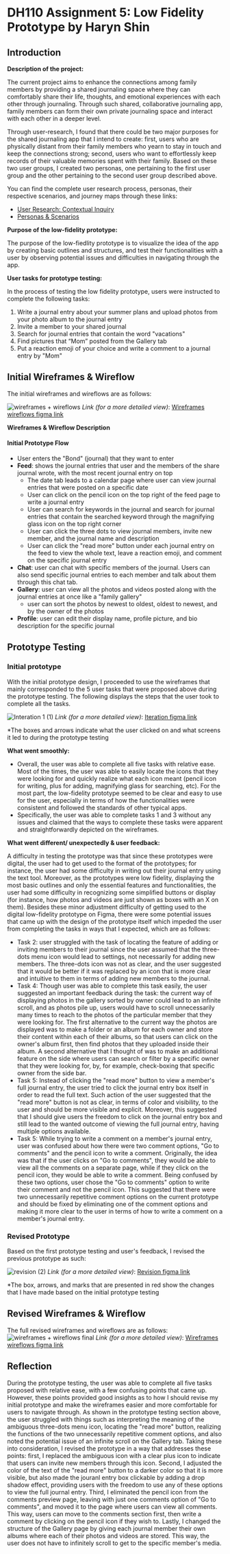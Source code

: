 # DH110 Assignment 5: Low Fidelity Prototype by Haryn Shin
## Introduction
**Description of the project:** 

The current project aims to enhance the connections among family members by providing a shared journaling space where they can comfortably share their life, thoughts, and emotional experiences with each other through journaling. Through such shared, collaborative journaling app, family members can form their own private journaling space and interact with each other in a deeper level.

Through user-research, I found that there could be two major purposes for the shared journaling app that I intend to create: first, users who are physically distant from their family members who yearn to stay in touch and keep the connections strong; second, users who want to effortlessly keep records of their valuable memories spent with their family. Based on these two user groups, I created two personas, one pertaining to the first user group and the other pertaining to the second user group described above. 

You can find the complete user research process, personas, their respective scenarios, and journey maps through these links: 
- [User Research: Contextual Inquiry](https://github.com/harynshin/DH110-HARYNSHIN/blob/main/Assignments/A3_Contextual_Inquiry.md)
- [Personas & Scenarios](https://github.com/harynshin/DH110-HARYNSHIN/blob/main/Assignments/A4_persona_scenario.md)

**Purpose of the low-fidelity prototype:**

The purpose of the low-fiedlity prototype is to visualize the idea of the app by creating basic outlines and structures, and test their functionalities with a user by observing potential issues and difficulties in navigating through the app. 

**User tasks for prototype testing:**

In the process of testing the low fidelity prototype, users were instructed to complete the following tasks:
1. Write a journal entry about your summer plans and upload photos from your photo album to the journal entry
2. Invite a member to your shared journal
3. Search for journal entries that contain the word "vacations"
4. Find pictures that “Mom” posted from the Gallery tab
5. Put a reaction emoji of your choice and write a comment to a journal entry by "Mom"

## Initial Wireframes & Wireflow
The initial wireframes and wireflows are as follows:

![wireframes + wireflows](https://user-images.githubusercontent.com/116034969/236704614-9887d837-bf73-47ca-b12b-8274e7a00228.svg)
_Link (for a more detailed view)_: [Wireframes wireflows figma link](https://www.figma.com/file/d58V0amDpYZeiMJq0Q1uKt/dh110-lofi-wireframes%2Fflows-haryn-shin?type=whiteboard&node-id=0%3A1&t=yn49WeZcRLSapcam-1)

**Wireframes & Wireflow Description**
#### Initial Prototype Flow
- User enters the "Bond" (journal) that they want to enter 
- **Feed**: shows the journal entries that user and the members of the share journal wrote, with the most recent journal entry on top
  - The date tab leads to a calendar page where user can view journal entries that were posted on a specific date
  - User can click on the pencil icon on the top right of the feed page to write a journal entry
  - User can search for keywords in the journal and search for journal entries that contain the searched keyword through the magnifying glass icon on the top right corner
  - User can click the three dots to view journal members, invite new member, and the journal name and description
  - User can click the "read more" button under each journal entry on the feed to view the whole text, leave a reaction emoji, and comment on the specific journal entry
- **Chat**: user can chat with specific members of the journal. Users can also send specific journal entries to each member and talk about them through this chat tab. 
- **Gallery**: user can view all the photos and videos posted along with the journal entries at once like a "family gallery"
  -  user can sort the photos by newest to oldest, oldest to newest, and by the owner of the photos
- **Profile**: user can edit their display name, profile picture, and bio description for the specific journal

## Prototype Testing
### Initial prototype
With the initial prototype design, I proceeded to use the wireframes that mainly corresponded to the 5 user tasks that were proposed above during the prototype testing. The following displays the steps that the user took to complete all the tasks. 

![Interation 1 (1)](https://user-images.githubusercontent.com/116034969/236708807-ef0d3f47-fbd5-402a-bbdf-aa5cc5231b86.svg)
_Link (for a more detailed view)_: [Iteration figma link](https://www.figma.com/file/Laf1jYTv7yBGFdt1KSWM9y/dh110-a5-iteration-1-haryn-shin?type=whiteboard&node-id=0%3A1&t=2vpIflc6KXE1aOq7-1)

*The boxes and arrows indicate what the user clicked on and what screens it led to during the prototype testing

**What went smoothly:**
- Overall, the user was able to complete all five tasks with relative ease. Most of the times, the user was able to easily locate the icons that they were looking for and quickly realize what each icon meant (pencil icon for writing, plus for adding, magnifying glass for searching, etc). For the most part, the low-fidelity prototype seemed to be clear and easy to use for the user, especially in terms of how the functionalities were consistent and followed the standards of other typical apps. 
- Specifically, the user was able to complete tasks 1 and 3 without any issues and claimed that the ways to complete these tasks were apparent and straightforwardly depicted on the wireframes. 

**What went different/ unexpectedly & user feedback:**

A difficulty in testing the prototype was that since these prototypes were digital, the user had to get used to the format of the prototypes; for instance, the user had some difficulty in writing out their journal entry using the text tool. Moreover, as the prototypes were low fidelity, displaying the most basic outlines and only the essential features and functionalities, the user had some difficulty in recognizing some simplified buttons or display (for instance, how photos and videos are just shown as boxes with an X on them). Besides these minor adjustment difficulty of getting used to the digital low-fidelity prototype on Figma, there were some potential issues that came up with the design of the prototype itself which impeded the user from completing the tasks in ways that I expected, which are as follows:
- Task 2: user struggled with the task of locating the feature of adding or inviting members to their journal since the user assumed that the three-dots menu icon would lead to settings, not necessarily for adding new members. The three-dots icon was not as clear, and the user suggested that it would be better if it was replaced by an icon that is more clear and intuitive to them in terms of adding new members to the journal.
- Task 4: Though user was able to complete this task easily, the user suggested an important feedback during the task: the current way of displaying photos in the gallery sorted by owner could lead to an infinite scroll, and as photos pile up, users would have to scroll unnecessarily many times to reach to the photos of the particular member that they were looking for. The first alternative to the current way the photos are displayed was to make a folder or an album for each owner and store their content within each of their albums, so that users can click on the owner's album first, then find photos that they uploaded inside their album. A second alternative that I thought of was to make an additional feature on the side where users can search or filter by a specific owner that they were looking for, by, for example, check-boxing that specific owner from the side bar. 
- Task 5: Instead of clicking the "read more" button to view a member's full journal entry, the user tried to click the journal entry box itself in order to read the full text. Such action of the user suggested that the "read more" button is not as clear, in terms of color and visibility, to the user and should be more visible and explicit. Moreover, this suggested that I should give users the freedom to click on the journal entry box and still lead to the wanted outcome of viewing the full journal entry, having multiple options available.
- Task 5: While trying to write a comment on a member's journal entry, user was confused about how there were two comment options, "Go to comments" and the pencil icon to write a comment. Originally, the idea was that if the user clicks on "Go to comments", they would be able to view all the comments on a separate page, while if they click on the pencil icon, they would be able to write a comment. Being confused by these two options, user chose the "Go to comments" option to write their comment and not the pencil icon. This suggested that there were two unnecessarily repetitive comment options on the current prototype and should be fixed by eliminating one of the comment options and making it more clear to the user in terms of how to write a comment on a member's journal entry.

### Revised Prototype
Based on the first prototype testing and user's feedback, I revised the previous prototype as such: 

![revision (2)](https://user-images.githubusercontent.com/116034969/236900746-83e2b312-1154-4c72-864a-0f2fbc2d5892.svg)
_Link (for a more detailed view)_: [Revision figma link](https://www.figma.com/file/dNtU242wc4EdrZkswAQvAO/dh110-revised-prototype-haryn-shin?type=whiteboard&node-id=0%3A1&t=tB4TggkZ4DwXcS8w-1)

*The box, arrows, and marks that are presented in red show the changes that I have made based on the initial prototype testing

## Revised Wireframes & Wireflow
The full revised wireframes and wireflows are as follows:
![wireframes + wireflows final](https://user-images.githubusercontent.com/116034969/236936614-f037acc3-d30b-468d-a34e-5d9fea2c368c.svg)
_Link (for a more detailed view)_: [Wireframes wireflows figma link](https://www.figma.com/file/d58V0amDpYZeiMJq0Q1uKt/dh110-lofi-wireframes%2Fflows-haryn-shin?type=whiteboard&node-id=0%3A1&t=yn49WeZcRLSapcam-1)

## Reflection
During the prototype testing, the user was able to complete all five tasks proposed with relative ease, with a few confusing points that came up. However, these points provided good insights as to how I should revise my initial prototype and make the wireframes easier and more comfortable for users to navigate through. As shown in the prototype testing section above, the user struggled with things such as interpreting the meaning of the ambiguous three-dots menu icon, locating the "read more" button, realizing the functions of the two unnecessarily repetitive comment options, and also noted the potential issue of an infinite scroll on the Gallery tab. Taking these into consideration, I revised the prototype in a way that addresses these points: first, I replaced the ambiguous icon with a clear plus icon to indicate that users can invite new members through this icon. Second, I adjusted the color of the text of the "read more" button to a darker color so that it is more visible, but also made the jouranl entry box clickable by adding a drop shadow effect, providing users with the freedom to use any of these options to view the full journal entry. Third, I eliminated the pencil icon from the comments preview page, leaving with just one comments option of "Go to comments", and moved it to the page where users can view all comments. This way, users can move to the comments section first, then write a comment by clicking on the pencil icon if they wish to. Lastly, I changed the structure of the Gallery page by giving each journal member their own albums where each of their photos and videos are stored. This way, the user does not have to infinitely scroll to get to the specific member's media.
